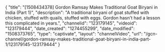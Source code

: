 {
    "title": "[1508434378] Gordon Ramsay Makes Traditional Goat Biryani in India (Part 1)",
    "description": "A traditional biryani of goat stuffed with chicken, stuffed with quails, stuffed with eggs. Gordon hasn't had a lesson this complicated in years.",
    "channelid": "123179145",
    "videoid": "123179444",
    "date_created": "1274455299",
    "date_modified": "1508373765",
    "type": "captivate",
    "layout": "channelVideo",
    "url": "\/gcn-channel\/gordon-ramsay-makes-traditional-goat-biryani-in-india-part-1\/123179145-123179444"
}